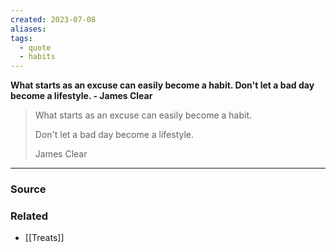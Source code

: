 ```yaml
---
created: 2023-07-08
aliases: 
tags:
  - quote
  - habits
---
```

**What starts as an excuse can easily become a habit.
Don't let a bad day become a lifestyle. - James Clear**

> What starts as an excuse can easily become a habit.
> 
> 
> Don't let a bad day become a lifestyle.
> 
> James Clear
> 

---

### Source

### Related
- [[Treats]]
